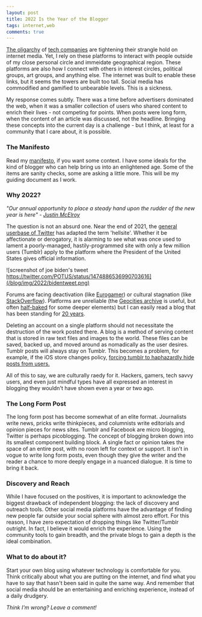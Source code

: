 ```yaml
---
layout: post
title: 2022 Is the Year of the Blogger
tags: internet,web
comments: true
---
```


[The oligarchy](https://en.wikipedia.org/wiki/Meta_Platforms) of [tech companies](https://en.wikipedia.org/wiki/Alphabet_Inc.) are tightening their strangle hold on internet media. Yet, I rely on these platforms to interact with people outside of my close personal circle and immeidate geographical region. These platforms are also how I connect with others in interest circles, political groups, art groups, and anything else. The internet was built to enable these links, but it seems the towers are built too tall. Social media has commodified and gamified to unbearable levels. This is a sickness.

My response comes subtly. There was a time before advertisers dominated the web, when it was a smaller collection of users who shared content to enrich their lives - not competing for points. When posts were long form, when the content of an article was discussed, not the headline. Bringing these concepts into the current day is a challenge - but I think, at least for a community that I care about, it is possible.


### The Manifesto

Read my [manifesto](http://starmaid.github.io/blog/2021/12/05/blogging-manifesto.html), if you want some context. I have some ideals for the kind of blogger who can help bring us into an enlightened age. Some of the items are sanity checks, some are asking a little more. This will be my guiding document as I work.


### Why 2022?

*"Our annual opportunity to place a steady hand upon the rudder of the new year is here" - [Justin McElroy](https://maximumfun.org/episodes/my-brother-my-brother-and-me/mbmbam-492-the-naming-of-2020/)*

The question is not an absurd one. Near the end of 2021, the [general userbase of Twitter](https://twitter.com/search?q=hellsite&src=typed_query) has adapted the term 'hellsite'. Whether it be affectionate or derogatory, it is alarming to see what was once used to lament a poorly-managed, hastily-programmed site with only a few million users (Tumblr) apply to the platform where the President of the United States gives official information.

![screenshot of joe biden's tweet https://twitter.com/POTUS/status/1474886536990703616](/blog/img/2022/bidentweet.png)

Forums are facing deactivation (like [Eurogamer](https://kotaku.com/please-stop-closing-forums-and-moving-people-to-discord-1847684851)) or cultural stagnation (like [StackOverflow](https://insights.dice.com/2019/10/17/stack-overflow-moderators-toxic-culture/)). Platforms are unreliable (the [Geocities archive](https://blog.geocities.institute/) is useful, but often [half-baked](https://oneterabyteofkilobyteage.tumblr.com/) for some deeper elements) but I can easily read a blog that has been standing for [20 years](http://www.ex-parrot.com/~chris/wwwitter/20020428.html). 

Deleting an account on a single platform should not necessitate the destruction of the work posted there. A blog is a method of serving content that is stored in raw text files and images to the world. These files can be saved, backed up, and moved around as nomadically as the user desires. Tumblr posts will always stay on Tumblr. This becomes a problem, for example, if the iOS store changes policy, [forcing tumblr to haphazardly hide posts from users.](https://wip.tumblr.com/post/671184848292118528/an-update-on-the-tumblr-ios-app)

All of this to say, we are culturally raedy for it. Hackers, gamers, tech savvy users, and even just mindful types have all expressed an interest in blogging they wouldn't have shown even a year or two ago. 


### The Long Form Post

The long form post has become somewhat of an elite format. Journalists write news, pricks write thinkpieces, and columnists write editorials and opinion pieces for news sites. Tumblr and Facebook are micro blogging, Twitter is perhaps picoblogging. The concept of blogging broken down into its smallest component building block. A single fact or opinion takes the space of an entire post, with no room left for context or support. It isn't in vogue to write long form posts, even though they give the writer and the reader a chance to more deeply engage in a nuanced dialogue. It is time to bring it back.


### Discovery and Reach

While I have focused on the positives, it is important to acknowledge the biggest drawback of independent blogging: the lack of discovery and outreach tools. Other social media platforms have the advantage of finding new people far outside your social sphere with almost zero effort. For this reason, I have zero expectation of dropping things like Twitter/Tumblr outright. In fact, I believe it would enrich the experience. Using the community tools to gain breadth, and the private blogs to gain a depth is the ideal combination.


### What to do about it?

Start your own blog using whatever technology is comfortable for you. Think critically about what you are putting on the internet, and find what you have to say that hasn't been said in quite the same way. And remember that social media should be an entertaining and enriching experience, instead of a daily drudgery.


*Think I'm wrong? Leave a comment!*